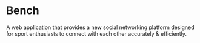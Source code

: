 # Bench
A web application that provides a new social networking platform
designed for sport enthusiasts to connect with each 
other accurately & efficiently. 


